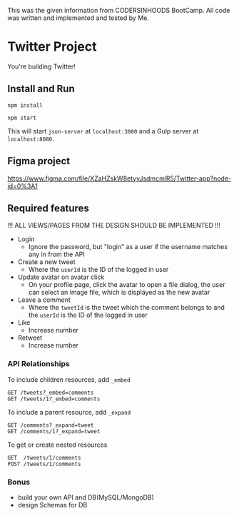 This was the given information from CODERSINHOODS BootCamp. All code was written and implemented and tested by Me. 

# Twitter Project

You're building Twitter!

## Install and Run

```
npm install
```

```
npm start
```

This will start `json-server` at `localhost:3000` and a Gulp server at `localhost:8080`.

## Figma project

https://www.figma.com/file/XZaHZskW8etyyJsdmcmlR5/Twitter-app?node-id=0%3A1

## Required features

!!! ALL VIEWS/PAGES FROM THE DESIGN SHOULD BE IMPLEMENTED !!!

* Login
  * Ignore the password, but "login" as a user if the username matches any in from the API
* Create a new tweet
  * Where the `userId` is the ID of the logged in user
* Update avatar on avatar click
  * On your profile page, click the avatar to open a file dialog, the user can select an image file, which is displayed as the new avatar
* Leave a comment
  * Where the `tweetId` is the tweet which the comment belongs to and the `userId` is the ID of the logged in user
* Like
  * Increase number
* Retweet
  * Increase number

### API Relationships

To include children resources, add `_embed`

```
GET /tweets?_embed=comments
GET /tweets/1?_embed=comments
```

To include a parent resource, add `_expand`

```
GET /comments?_expand=tweet
GET /comments/1?_expand=tweet
```

To get or create nested resources

```
GET  /tweets/1/comments
POST /tweets/1/comments
```


### Bonus

- build your own API and DB(MySQL/MongoDB)
- design Schemas for DB

